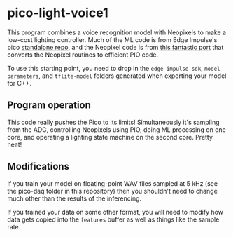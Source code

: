 # pico-light-voice1

This program combines a voice recognition model with Neopixels to make a low-cost lighting controller. Much of the ML code is from Edge Impulse's pico [standalone repo](https://github.com/edgeimpulse/example-standalone-inferencing-pico), and the Neopixel code is from [this fantastic port](https://github.com/martinkooij/pi-pico-adafruit-neopixels) that converts the Neopixel routines to efficient PIO code.

To use this starting point, you need to drop in the `edge-impulse-sdk`, `model-parameters`, and `tflite-model` folders generated when exporting your model for C++.

## Program operation

This code really pushes the Pico to its limits! Simultaneously it's sampling from the ADC, controlling Neopixels using PIO, doing ML processing on one core, and operating a lighting state machine on the second core. Pretty neat!

## Modifications

If you train your model on floating-point WAV files sampled at 5 kHz (see the pico-daq folder in this repository) then you shouldn't need to change much other than the results of the inferencing.

If you trained your data on some other format, you will need to modify how data gets copied into the `features` buffer as well as things like the sample rate.